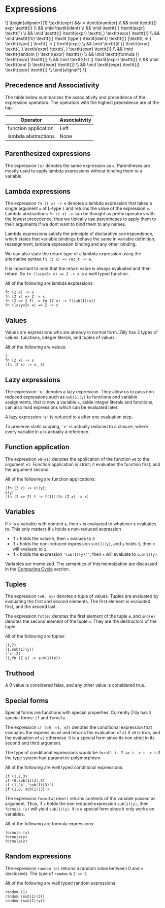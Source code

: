# Expressions

\\[
\begin{alignat*}{1}
\textit{expr}
    &&::=   \textit{number}  \\\\
    && \mid \texttt{(} expr \texttt{)} \\\\
    && \mid \textit{ident} \\\\
    && \mid \texttt{'} \textit{expr} \texttt{'} \\\\
    && \mid \texttt{(} \textit{expr} \texttt{,} \textit{expr} \texttt{)} \\\\
    && \mid \texttt{fn} \texttt{(} \textit {type } \textit{ident} \texttt{)}
        [\texttt{ => } \textit{type} ]
        \texttt{ -> } \textit{expr} \\\\
    && \mid \texttt{if (} \textit{expr} \texttt{, } \textit{expr} \texttt{, } \textit{expr} \texttt{)} \\\\
    && \mid \texttt{random (} \textit{expr} \texttt{)} \\\\
    && \mid \texttt{formula (} \textit{expr} \texttt{)} \\\\
    && \mid \texttt{fst (} \textit{expr} \texttt{)} \\\\
    && \mid \texttt{snd (} \textit{expr} \texttt{)} \\\\
    && \mid \textit{expr} \texttt{(} \textit{expr} \texttt{)} \\\\
\end{alignat*}
\\]

## Precedence and Associativity

The table below summarizes the associativity and precedence of the expression operators.
The operators with the highest precedence are at the top.

| Operator             | Associativity |
| -------------------- | ------------- |
| function application | Left          |
| lambda abstractions  | None          |



## Parenthesized expressions

The expression `(e)` denotes the same expression as `e`. Parentheses are mostly used to
apply lambda expressions without binding them to a variable.

## Lambda expressions

The expression `fn (t x) -> e` denotes a lambda expression that takes a single
argument `x` of L-type `t` and returns the value of the expression `e`.
Lambda abstractions `fn (t x) ->`  can be thought as prefix operators with the lowest precedence,
thus we tipically use parentheses to apply them to their arguments if we
dont want to bind them to any names.

Lambda expressions satisfy the principle of declarative correspondence, which
states that variable bindings behave the same in variable definition, reassignment,
lambda expression binding and any other binding.

We can also state the return type of a lambda expression using the alternative syntax
`fn (t x) => ret_t -> e`.

It is important to note that the return value is always evaluated and then return.
So `fn (lazy<Z> x) => Z -> x` is a well typed function.

All of the following are lambda expressions:


```zilly
fn (Z x) -> x
fn (Z x) => Z -> x
fn (Z => Z f) -> fn (Z x) -> f(sub(1)(x))
fn (lazy<Z> x) => Z -> x
```

## Values

Values are expressions who are already in normal form. Zilly has 3 types of values:
functions, integer literals, and tuples of values.

All of the following are values:

```zilly
1
fn (Z x) -> x
(fn (Z x) -> x, 3)
```

## Lazy expressions

The expression `'e'` denotes a lazy expression. They allow us to pass non reduced
expressions such as `sub(1)(y)` to functions and variable assignments, that is
now a variable `x`, aside integer literals and functions, can also hold expressions
which can be evaluated later.

A lazy expression `'e'` is reduced to `e` after one evaluation step.

To preserve static scoping, `'e'` is actually reduced to a closure, where every
variable in `e` is actually a reference.



## Function application

The expression `e0(e1)` denotes the application of the function `e0` to the
argument `e1`. Function application is strict; it evaluates the function first, and the argument
second.

All of the following are function applications:

```zilly
(fn (Z x) -> x)(y);
x(y)
(fn (Z => Z) f -> f(1))(fn (Z x) -> x)
```

## Variables

If `x` is a variable with content `e`, then `x` is evaluated to whatever `e` evaluates to.
This only matters if `x` holds a non-reduced expression

- If `x` holds the value `9`, then `x` evalues to `9`
- If `x` holds the non-reduced expression `sub(1)(y)`, and `y` holds `3`, then `x` will
    evaluate to `2`.
- If `x` holds the expression `'sub(1)(y)''`,
    then `x` will evaluate to `sub(1)(y)`.

Variables are memoized. The semantics of this memoization are discussed in
the [Computing Cycle](./Computing_Cycle.md) section.

## Tuples

The expression `(e0, e1)` denotes a tuple of values. Tuples are evaluated by evaluating
the first and second elements. The first element is evaluated first, and the second last.

The expression `fst(e)` denotes the first element of the tuple `e`, and `snd(e)` denotes
the second element of the tuple `e`. They are the destructors of the tuple.

All of the following are tuples:

```zilly
(1,2)
(1,sub(1)(y))
('x',2)
(1,fn (Z y) -> sub(1)(y))
```


## Truthood

A 0 value is considered false, and any other value is considered true.

## Special forms

Special forms are functions with special properties. Currently Zilly has 2
special forms: `if` and `formula`.

The expression `if (e0, e1, e2)` denotes the conditional expression that evaluates
the expression `e0` and returns the evaluation of `e1` if `e0` is true, and the evaluation
of `e2` otherwise. It is a special form since its non strict in its second and third
argument.

The type of conditional expressions would be `forall t. Z => t -> t -> t` if the type system
had parametric polymorphism

All of the following are well typed conditional expressions:

```zilly
if (1,2,3)
if (0,sub(1)(3),4)
if (1,'4','sub(1)(3)')
if (1,0,'sub(1)(3)')
```


The expression `formula(ident)` returns contents of the variable passed as argument.
Thus, if `x` holds the non reduced expression `sub(1)(y)`, then `formula (x)` will
yield `sub(1)(y)`. It is a special form since it only works on variables.

All of the following are formula expressions:

```zilly
formula (x)
formula(y)
formula(z)
```


## Random expressions

The expression `random (e)` returns a random value between 0 and `e` (exclusive).
The type of `random` is `Z => Z`.

All of the following are well typed random expressions:

```zilly
random (1)
random (sub(1)(3))
random (sub(1)(y))
```
